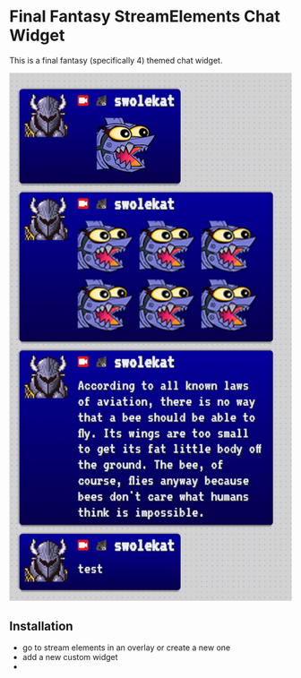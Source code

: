 # Final Fantasy StreamElements Chat Widget
This is a final fantasy (specifically 4) themed chat widget.

![](example.png)

## Installation
* go to stream elements in an overlay or create a new one
* add a new custom widget
* 